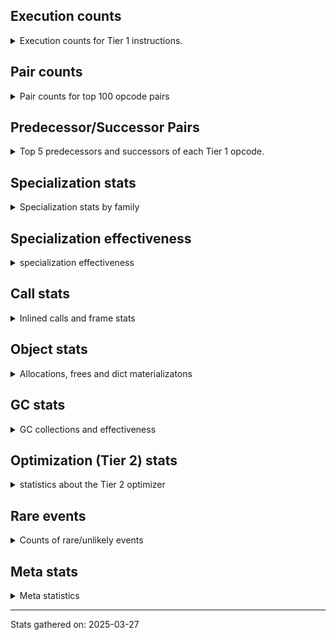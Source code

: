 ## Execution counts

<details>
<summary> Execution counts for Tier 1 instructions. </summary>


The "miss ratio" column shows the percentage of times the instruction
executed that it deoptimized. When this happens, the base unspecialized
instruction is not counted.

<table>
<thead>
<tr>
<th align="left">Name</th>
<th align="right">Base Count</th>
<th align="right">Head Count</th>
<th align="right">Change</th>
</tr>
</thead>
<tbody>
<tr>
<td align="left">BINARY_OP_SUBTRACT_FLOAT</td>
<td align="right">587,052</td>
<td align="right">422,310</td>
<td align="right">-28.1%</td>
</tr>
<tr>
<td align="left">TO_BOOL_INT</td>
<td align="right">5,944,290</td>
<td align="right">4,296,930</td>
<td align="right">-27.7%</td>
</tr>
<tr>
<td align="left">BINARY_OP_EXTEND</td>
<td align="right">8,139,695</td>
<td align="right">5,887,612</td>
<td align="right">-27.7%</td>
</tr>
<tr>
<td align="left">TO_BOOL_LIST</td>
<td align="right">1,195,125</td>
<td align="right">865,644</td>
<td align="right">-27.6%</td>
</tr>
<tr>
<td align="left">LOAD_SUPER_ATTR_METHOD</td>
<td align="right">2,192,855</td>
<td align="right">1,588,800</td>
<td align="right">-27.5%</td>
</tr>
<tr>
<td align="left">CALL_ISINSTANCE</td>
<td align="right">1,401,595</td>
<td align="right">1,017,228</td>
<td align="right">-27.4%</td>
</tr>
<tr>
<td align="left">UNARY_INVERT</td>
<td align="right">1,806,462</td>
<td align="right">1,312,203</td>
<td align="right">-27.4%</td>
</tr>
<tr>
<td align="left">LIST_EXTEND</td>
<td align="right">401,934</td>
<td align="right">292,038</td>
<td align="right">-27.3%</td>
</tr>
<tr>
<td align="left">COPY_FREE_VARS</td>
<td align="right">2,221,105</td>
<td align="right">1,617,050</td>
<td align="right">-27.2%</td>
</tr>
<tr>
<td align="left">BUILD_LIST</td>
<td align="right">2,033,878</td>
<td align="right">1,484,608</td>
<td align="right">-27.0%</td>
</tr>
<tr>
<td align="left">LOAD_ATTR_NONDESCRIPTOR_WITH_VALUES</td>
<td align="right">1,832,556</td>
<td align="right">1,338,297</td>
<td align="right">-27.0%</td>
</tr>
<tr>
<td align="left">JUMP_FORWARD</td>
<td align="right">2,052,066</td>
<td align="right">1,501,906</td>
<td align="right">-26.8%</td>
</tr>
<tr>
<td align="left">BINARY_OP_SUBSCR_LIST_INT</td>
<td align="right">410,248</td>
<td align="right">300,352</td>
<td align="right">-26.8%</td>
</tr>
<tr>
<td align="left">LOAD_DEREF</td>
<td align="right">2,258,926</td>
<td align="right">1,654,871</td>
<td align="right">-26.7%</td>
</tr>
<tr>
<td align="left">COMPARE_OP</td>
<td align="right">644,245</td>
<td align="right">477,356</td>
<td align="right">-25.9%</td>
</tr>
<tr>
<td align="left">LOAD_ATTR_PROPERTY</td>
<td align="right">848,361</td>
<td align="right">628,678</td>
<td align="right">-25.9%</td>
</tr>
<tr>
<td align="left">LOAD_FAST_AND_CLEAR</td>
<td align="right">636,986</td>
<td align="right">472,146</td>
<td align="right">-25.9%</td>
</tr>
<tr>
<td align="left">IMPORT_FROM</td>
<td align="right">425,324</td>
<td align="right">315,531</td>
<td align="right">-25.8%</td>
</tr>
<tr>
<td align="left">IMPORT_NAME</td>
<td align="right">425,647</td>
<td align="right">315,854</td>
<td align="right">-25.8%</td>
</tr>
<tr>
<td align="left">BINARY_OP_ADD_FLOAT</td>
<td align="right">215,922</td>
<td align="right">160,263</td>
<td align="right">-25.8%</td>
</tr>
<tr>
<td align="left">FOR_ITER_RANGE</td>
<td align="right">641,328</td>
<td align="right">476,489</td>
<td align="right">-25.7%</td>
</tr>
<tr>
<td align="left">CALL_LIST_APPEND</td>
<td align="right">222,632</td>
<td align="right">167,686</td>
<td align="right">-24.7%</td>
</tr>
<tr>
<td align="left">LIST_APPEND</td>
<td align="right">669,366</td>
<td align="right">504,634</td>
<td align="right">-24.6%</td>
</tr>
<tr>
<td align="left">LOAD_ATTR_METHOD_WITH_VALUES</td>
<td align="right">9,170,748</td>
<td align="right">6,972,817</td>
<td align="right">-24.0%</td>
</tr>
<tr>
<td align="left">LOAD_ATTR</td>
<td align="right">9,858,648</td>
<td align="right">7,496,899</td>
<td align="right">-24.0%</td>
</tr>
<tr>
<td align="left">CALL_KW_PY</td>
<td align="right">231,229</td>
<td align="right">176,281</td>
<td align="right">-23.8%</td>
</tr>
<tr>
<td align="left">UNARY_NOT</td>
<td align="right">233,758</td>
<td align="right">178,697</td>
<td align="right">-23.6%</td>
</tr>
<tr>
<td align="left">CALL_METHOD_DESCRIPTOR_FAST</td>
<td align="right">2,592,212</td>
<td align="right">1,989,220</td>
<td align="right">-23.3%</td>
</tr>
<tr>
<td align="left">CALL_BOUND_METHOD_GENERAL</td>
<td align="right">237,144</td>
<td align="right">182,193</td>
<td align="right">-23.2%</td>
</tr>
<tr>
<td align="left">CALL_PY_EXACT_ARGS</td>
<td align="right">14,006,833</td>
<td align="right">10,765,223</td>
<td align="right">-23.1%</td>
</tr>
<tr>
<td align="left">LOAD_GLOBAL_MODULE</td>
<td align="right">18,343,834</td>
<td align="right">14,115,482</td>
<td align="right">-23.1%</td>
</tr>
<tr>
<td align="left">POP_ITER</td>
<td align="right">2,690,496</td>
<td align="right">2,086,278</td>
<td align="right">-22.5%</td>
</tr>
<tr>
<td align="left">POP_JUMP_IF_FALSE</td>
<td align="right">16,802,641</td>
<td align="right">13,121,088</td>
<td align="right">-21.9%</td>
</tr>
<tr>
<td align="left">LOAD_GLOBAL_BUILTIN</td>
<td align="right">8,559,699</td>
<td align="right">6,692,396</td>
<td align="right">-21.8%</td>
</tr>
<tr>
<td align="left">CONTAINS_OP_DICT</td>
<td align="right">1,801,588</td>
<td align="right">1,417,221</td>
<td align="right">-21.3%</td>
</tr>
<tr>
<td align="left">LOAD_ATTR_MODULE</td>
<td align="right">3,875,414</td>
<td align="right">3,051,782</td>
<td align="right">-21.3%</td>
</tr>
<tr>
<td align="left">TO_BOOL_BOOL</td>
<td align="right">4,936,185</td>
<td align="right">3,889,963</td>
<td align="right">-21.2%</td>
</tr>
<tr>
<td align="left">LOAD_SMALL_INT</td>
<td align="right">5,235,926</td>
<td align="right">4,137,647</td>
<td align="right">-21.0%</td>
</tr>
<tr>
<td align="left">POP_JUMP_IF_NOT_NONE</td>
<td align="right">4,515,232</td>
<td align="right">3,581,542</td>
<td align="right">-20.7%</td>
</tr>
<tr>
<td align="left">STORE_ATTR_INSTANCE_VALUE</td>
<td align="right">5,333,351</td>
<td align="right">4,234,912</td>
<td align="right">-20.6%</td>
</tr>
<tr>
<td align="left">STORE_SUBSCR_DICT</td>
<td align="right">1,862,455</td>
<td align="right">1,479,151</td>
<td align="right">-20.6%</td>
</tr>
<tr>
<td align="left">LOAD_FAST_LOAD_FAST</td>
<td align="right">15,149,197</td>
<td align="right">12,074,903</td>
<td align="right">-20.3%</td>
</tr>
<tr>
<td align="left">GET_ITER</td>
<td align="right">3,549,248</td>
<td align="right">2,835,136</td>
<td align="right">-20.1%</td>
</tr>
<tr>
<td align="left">CALL_BUILTIN_CLASS</td>
<td align="right">1,664,524</td>
<td align="right">1,334,893</td>
<td align="right">-19.8%</td>
</tr>
<tr>
<td align="left">POP_JUMP_IF_TRUE</td>
<td align="right">3,094,499</td>
<td align="right">2,488,912</td>
<td align="right">-19.6%</td>
</tr>
<tr>
<td align="left">LOAD_FAST</td>
<td align="right">97,183,974</td>
<td align="right">78,289,018</td>
<td align="right">-19.4%</td>
</tr>
<tr>
<td align="left">CALL_PY_GENERAL</td>
<td align="right">3,969,241</td>
<td align="right">3,199,392</td>
<td align="right">-19.4%</td>
</tr>
<tr>
<td align="left">RETURN_VALUE</td>
<td align="right">28,154,010</td>
<td align="right">22,879,403</td>
<td align="right">-18.7%</td>
</tr>
<tr>
<td align="left">COMPARE_OP_INT</td>
<td align="right">3,542,340</td>
<td align="right">2,883,428</td>
<td align="right">-18.6%</td>
</tr>
<tr>
<td align="left">CALL_NON_PY_GENERAL</td>
<td align="right">9,574,444</td>
<td align="right">7,815,904</td>
<td align="right">-18.4%</td>
</tr>
<tr>
<td align="left">CALL_BUILTIN_FAST</td>
<td align="right">924,904</td>
<td align="right">760,071</td>
<td align="right">-17.8%</td>
</tr>
<tr>
<td align="left">SWAP</td>
<td align="right">6,948,573</td>
<td align="right">5,740,133</td>
<td align="right">-17.4%</td>
</tr>
<tr>
<td align="left">LOAD_CONST_IMMORTAL</td>
<td align="right">17,531,617</td>
<td align="right">14,507,345</td>
<td align="right">-17.3%</td>
</tr>
<tr>
<td align="left">STORE_FAST</td>
<td align="right">28,238,888</td>
<td align="right">23,680,378</td>
<td align="right">-16.1%</td>
</tr>
<tr>
<td align="left">LOAD_FAST_CHECK</td>
<td align="right">1,021,919</td>
<td align="right">857,174</td>
<td align="right">-16.1%</td>
</tr>
<tr>
<td align="left">NOP</td>
<td align="right">9,985,309</td>
<td align="right">8,392,668</td>
<td align="right">-15.9%</td>
</tr>
<tr>
<td align="left">RESUME_CHECK</td>
<td align="right">33,170,149</td>
<td align="right">27,895,569</td>
<td align="right">-15.9%</td>
</tr>
<tr>
<td align="left">CALL_METHOD_DESCRIPTOR_NOARGS</td>
<td align="right">1,400,666</td>
<td align="right">1,180,738</td>
<td align="right">-15.7%</td>
</tr>
<tr>
<td align="left">LOAD_CONST_MORTAL</td>
<td align="right">1,065,683</td>
<td align="right">900,938</td>
<td align="right">-15.5%</td>
</tr>
<tr>
<td align="left">CALL_LEN</td>
<td align="right">358,046</td>
<td align="right">303,098</td>
<td align="right">-15.3%</td>
</tr>
<tr>
<td align="left">LOAD_ATTR_METHOD_NO_DICT</td>
<td align="right">5,895,180</td>
<td align="right">5,016,005</td>
<td align="right">-14.9%</td>
</tr>
<tr>
<td align="left">POP_JUMP_IF_NONE</td>
<td align="right">1,509,651</td>
<td align="right">1,289,954</td>
<td align="right">-14.6%</td>
</tr>
<tr>
<td align="left">POP_TOP</td>
<td align="right">20,833,564</td>
<td align="right">17,866,465</td>
<td align="right">-14.2%</td>
</tr>
<tr>
<td align="left">LOAD_ATTR_INSTANCE_VALUE</td>
<td align="right">20,756,790</td>
<td align="right">17,844,225</td>
<td align="right">-14.0%</td>
</tr>
<tr>
<td align="left">FOR_ITER_LIST</td>
<td align="right">8,882,623</td>
<td align="right">7,729,198</td>
<td align="right">-13.0%</td>
</tr>
<tr>
<td align="left">COPY</td>
<td align="right">8,463,423</td>
<td align="right">7,364,992</td>
<td align="right">-13.0%</td>
</tr>
<tr>
<td align="left">BUILD_MAP</td>
<td align="right">1,723,842</td>
<td align="right">1,504,154</td>
<td align="right">-12.7%</td>
</tr>
<tr>
<td align="left">LOAD_SPECIAL</td>
<td align="right">3,612,726</td>
<td align="right">3,173,344</td>
<td align="right">-12.2%</td>
</tr>
<tr>
<td align="left">BUILD_TUPLE</td>
<td align="right">3,789,461</td>
<td align="right">3,350,148</td>
<td align="right">-11.6%</td>
</tr>
<tr>
<td align="left">INTERPRETER_EXIT</td>
<td align="right">8,709,347</td>
<td align="right">7,775,815</td>
<td align="right">-10.7%</td>
</tr>
<tr>
<td align="left">UNPACK_SEQUENCE_TWO_TUPLE</td>
<td align="right">1,285,696</td>
<td align="right">1,175,804</td>
<td align="right">-8.5%</td>
</tr>
<tr>
<td align="left">TO_BOOL</td>
<td align="right">722,278</td>
<td align="right">666,232</td>
<td align="right">-7.8%</td>
</tr>
<tr>
<td align="left">JUMP_BACKWARD</td>
<td align="right">114</td>
<td align="right">106</td>
<td align="right">-7.0%</td>
</tr>
<tr>
<td align="left">PUSH_NULL</td>
<td align="right">7,420,589</td>
<td align="right">6,926,370</td>
<td align="right">-6.7%</td>
</tr>
<tr>
<td align="left">JUMP_BACKWARD_NO_JIT</td>
<td align="right">14,386,464</td>
<td align="right">13,618,491</td>
<td align="right">-5.3%</td>
</tr>
<tr>
<td align="left">RESUME</td>
<td align="right">513</td>
<td align="right">486</td>
<td align="right">-5.3%</td>
</tr>
<tr>
<td align="left">COMPARE_OP_STR</td>
<td align="right">1,110,281</td>
<td align="right">1,055,333</td>
<td align="right">-4.9%</td>
</tr>
<tr>
<td align="left">STORE_FAST_STORE_FAST</td>
<td align="right">3,377,803</td>
<td align="right">3,267,911</td>
<td align="right">-3.3%</td>
</tr>
<tr>
<td align="left">LOAD_CONST</td>
<td align="right">1,666</td>
<td align="right">1,636</td>
<td align="right">-1.8%</td>
</tr>
<tr>
<td align="left">CALL</td>
<td align="right">4,652</td>
<td align="right">4,606</td>
<td align="right">-1.0%</td>
</tr>
<tr>
<td align="left">JUMP_BACKWARD_NO_INTERRUPT</td>
<td align="right">5,179</td>
<td align="right">5,137</td>
<td align="right">-0.8%</td>
</tr>
<tr>
<td align="left">CHECK_EXC_MATCH</td>
<td align="right">13,579</td>
<td align="right">13,536</td>
<td align="right">-0.3%</td>
</tr>
<tr>
<td align="left">TO_BOOL_ALWAYS_TRUE</td>
<td align="right">351</td>
<td align="right">350</td>
<td align="right">-0.3%</td>
</tr>
<tr>
<td align="left">LOAD_GLOBAL</td>
<td align="right">3,262</td>
<td align="right">3,254</td>
<td align="right">-0.2%</td>
</tr>
<tr>
<td align="left">POP_EXCEPT</td>
<td align="right">17,802</td>
<td align="right">17,759</td>
<td align="right">-0.2%</td>
</tr>
<tr>
<td align="left">PUSH_EXC_INFO</td>
<td align="right">17,802</td>
<td align="right">17,759</td>
<td align="right">-0.2%</td>
</tr>
<tr>
<td align="left">BINARY_OP_SUBTRACT_INT</td>
<td align="right">102,514</td>
<td align="right">102,476</td>
<td align="right">-0.0%</td>
</tr>
<tr>
<td align="left">CALL_BOUND_METHOD_EXACT_ARGS</td>
<td align="right">35,137</td>
<td align="right">35,143</td>
<td align="right">0.0%</td>
</tr>
<tr>
<td align="left">CALL_METHOD_DESCRIPTOR_O</td>
<td align="right">604,762</td>
<td align="right">604,686</td>
<td align="right">-0.0%</td>
</tr>
<tr>
<td align="left">IS_OP</td>
<td align="right">34,057</td>
<td align="right">34,053</td>
<td align="right">-0.0%</td>
</tr>
<tr>
<td align="left">BINARY_OP</td>
<td align="right">516,792</td>
<td align="right">516,740</td>
<td align="right">-0.0%</td>
</tr>
<tr>
<td align="left">LOAD_ATTR_METHOD_LAZY_DICT</td>
<td align="right">97,397</td>
<td align="right">97,405</td>
<td align="right">0.0%</td>
</tr>
<tr>
<td align="left">STORE_SUBSCR</td>
<td align="right">21,472</td>
<td align="right">21,471</td>
<td align="right">-0.0%</td>
</tr>
<tr>
<td align="left">TO_BOOL_NONE</td>
<td align="right">191,029</td>
<td align="right">191,025</td>
<td align="right">-0.0%</td>
</tr>
<tr>
<td align="left">STORE_ATTR</td>
<td align="right">81,666</td>
<td align="right">81,665</td>
<td align="right">-0.0%</td>
</tr>
<tr>
<td align="left">CALL_BUILTIN_FAST_WITH_KEYWORDS</td>
<td align="right">928,840</td>
<td align="right">928,846</td>
<td align="right">0.0%</td>
</tr>
<tr>
<td align="left">UNPACK_SEQUENCE_TUPLE</td>
<td align="right">857,680</td>
<td align="right">857,682</td>
<td align="right">0.0%</td>
</tr>
<tr>
<td align="left">CALL_FUNCTION_EX</td>
<td align="right">1,818,706</td>
<td align="right">1,818,703</td>
<td align="right">-0.0%</td>
</tr>
<tr>
<td align="left">BINARY_OP_ADD_INT</td>
<td align="right">856,262</td>
<td align="right">856,263</td>
<td align="right">0.0%</td>
</tr>
<tr>
<td align="left">FOR_ITER</td>
<td align="right">940,661</td>
<td align="right">940,660</td>
<td align="right">-0.0%</td>
</tr>
<tr>
<td align="left">YIELD_VALUE</td>
<td align="right">5,068,282</td>
<td align="right">5,068,282</td>
<td align="right">0.0%</td>
</tr>
<tr>
<td align="left">STORE_FAST_LOAD_FAST</td>
<td align="right">4,724,481</td>
<td align="right">4,724,481</td>
<td align="right">0.0%</td>
</tr>
<tr>
<td align="left">FOR_ITER_GEN</td>
<td align="right">4,653,742</td>
<td align="right">4,653,742</td>
<td align="right">0.0%</td>
</tr>
<tr>
<td align="left">DICT_MERGE</td>
<td align="right">462,687</td>
<td align="right">462,687</td>
<td align="right">0.0%</td>
</tr>
<tr>
<td align="left">CALL_TUPLE_1</td>
<td align="right">426,672</td>
<td align="right">426,672</td>
<td align="right">0.0%</td>
</tr>
<tr>
<td align="left">MAKE_CELL</td>
<td align="right">105,142</td>
<td align="right">105,142</td>
<td align="right">0.0%</td>
</tr>
<tr>
<td align="left">STORE_DEREF</td>
<td align="right">105,110</td>
<td align="right">105,110</td>
<td align="right">0.0%</td>
</tr>
<tr>
<td align="left">CALL_BUILTIN_O</td>
<td align="right">87,314</td>
<td align="right">87,314</td>
<td align="right">0.0%</td>
</tr>
<tr>
<td align="left">BINARY_OP_SUBSCR_DICT</td>
<td align="right">84,727</td>
<td align="right">84,727</td>
<td align="right">0.0%</td>
</tr>
<tr>
<td align="left">CALL_KW_NON_PY</td>
<td align="right">77,368</td>
<td align="right">77,368</td>
<td align="right">0.0%</td>
</tr>
<tr>
<td align="left">BINARY_OP_MULTIPLY_FLOAT</td>
<td align="right">69,638</td>
<td align="right">69,638</td>
<td align="right">0.0%</td>
</tr>
<tr>
<td align="left">BINARY_OP_SUBSCR_STR_INT</td>
<td align="right">69,638</td>
<td align="right">69,638</td>
<td align="right">0.0%</td>
</tr>
<tr>
<td align="left">DELETE_SUBSCR</td>
<td align="right">67,589</td>
<td align="right">67,589</td>
<td align="right">0.0%</td>
</tr>
<tr>
<td align="left">DELETE_ATTR</td>
<td align="right">63,345</td>
<td align="right">63,345</td>
<td align="right">0.0%</td>
</tr>
<tr>
<td align="left">CALL_ALLOC_AND_ENTER_INIT</td>
<td align="right">55,867</td>
<td align="right">55,867</td>
<td align="right">0.0%</td>
</tr>
<tr>
<td align="left">EXIT_INIT_CHECK</td>
<td align="right">55,863</td>
<td align="right">55,863</td>
<td align="right">0.0%</td>
</tr>
<tr>
<td align="left">CALL_METHOD_DESCRIPTOR_FAST_WITH_KEYWORDS</td>
<td align="right">51,440</td>
<td align="right">51,440</td>
<td align="right">0.0%</td>
</tr>
<tr>
<td align="left">BINARY_OP_SUBSCR_TUPLE_INT</td>
<td align="right">44,014</td>
<td align="right">44,014</td>
<td align="right">0.0%</td>
</tr>
<tr>
<td align="left">MAKE_FUNCTION</td>
<td align="right">42,908</td>
<td align="right">42,908</td>
<td align="right">0.0%</td>
</tr>
<tr>
<td align="left">LOAD_ATTR_CLASS</td>
<td align="right">38,452</td>
<td align="right">38,452</td>
<td align="right">0.0%</td>
</tr>
<tr>
<td align="left">FORMAT_SIMPLE</td>
<td align="right">38,409</td>
<td align="right">38,409</td>
<td align="right">0.0%</td>
</tr>
<tr>
<td align="left">BUILD_STRING</td>
<td align="right">29,697</td>
<td align="right">29,697</td>
<td align="right">0.0%</td>
</tr>
<tr>
<td align="left">SET_FUNCTION_ATTRIBUTE</td>
<td align="right">29,563</td>
<td align="right">29,563</td>
<td align="right">0.0%</td>
</tr>
<tr>
<td align="left">LOAD_SUPER_ATTR_ATTR</td>
<td align="right">23,800</td>
<td align="right">23,800</td>
<td align="right">0.0%</td>
</tr>
<tr>
<td align="left">TO_BOOL_STR</td>
<td align="right">21,938</td>
<td align="right">21,938</td>
<td align="right">0.0%</td>
</tr>
<tr>
<td align="left">BINARY_OP_INPLACE_ADD_UNICODE</td>
<td align="right">20,988</td>
<td align="right">20,988</td>
<td align="right">0.0%</td>
</tr>
<tr>
<td align="left">FOR_ITER_TUPLE</td>
<td align="right">17,858</td>
<td align="right">17,858</td>
<td align="right">0.0%</td>
</tr>
<tr>
<td align="left">CONVERT_VALUE</td>
<td align="right">17,404</td>
<td align="right">17,404</td>
<td align="right">0.0%</td>
</tr>
<tr>
<td align="left">BINARY_SLICE</td>
<td align="right">14,143</td>
<td align="right">14,143</td>
<td align="right">0.0%</td>
</tr>
<tr>
<td align="left">RETURN_GENERATOR</td>
<td align="right">12,839</td>
<td align="right">12,839</td>
<td align="right">0.0%</td>
</tr>
<tr>
<td align="left">RERAISE</td>
<td align="right">12,672</td>
<td align="right">12,672</td>
<td align="right">0.0%</td>
</tr>
<tr>
<td align="left">STORE_ATTR_SLOT</td>
<td align="right">10,381</td>
<td align="right">10,381</td>
<td align="right">0.0%</td>
</tr>
<tr>
<td align="left">LOAD_ATTR_SLOT</td>
<td align="right">10,287</td>
<td align="right">10,287</td>
<td align="right">0.0%</td>
</tr>
<tr>
<td align="left">CALL_STR_1</td>
<td align="right">8,491</td>
<td align="right">8,491</td>
<td align="right">0.0%</td>
</tr>
<tr>
<td align="left">END_FOR</td>
<td align="right">8,446</td>
<td align="right">8,446</td>
<td align="right">0.0%</td>
</tr>
<tr>
<td align="left">RAISE_VARARGS</td>
<td align="right">4,227</td>
<td align="right">4,227</td>
<td align="right">0.0%</td>
</tr>
<tr>
<td align="left">WITH_EXCEPT_START</td>
<td align="right">4,223</td>
<td align="right">4,223</td>
<td align="right">0.0%</td>
</tr>
<tr>
<td align="left">STORE_NAME</td>
<td align="right">810</td>
<td align="right">810</td>
<td align="right">0.0%</td>
</tr>
<tr>
<td align="left">BINARY_OP_ADD_UNICODE</td>
<td align="right">522</td>
<td align="right">522</td>
<td align="right">0.0%</td>
</tr>
<tr>
<td align="left">CONTAINS_OP_SET</td>
<td align="right">415</td>
<td align="right">415</td>
<td align="right">0.0%</td>
</tr>
<tr>
<td align="left">CONTAINS_OP</td>
<td align="right">322</td>
<td align="right">322</td>
<td align="right">0.0%</td>
</tr>
<tr>
<td align="left">LOAD_NAME</td>
<td align="right">273</td>
<td align="right">273</td>
<td align="right">0.0%</td>
</tr>
<tr>
<td align="left">CALL_KW</td>
<td align="right">183</td>
<td align="right">183</td>
<td align="right">0.0%</td>
</tr>
<tr>
<td align="left">CALL_TYPE_1</td>
<td align="right">154</td>
<td align="right">154</td>
<td align="right">0.0%</td>
</tr>
<tr>
<td align="left">UNPACK_SEQUENCE</td>
<td align="right">149</td>
<td align="right">149</td>
<td align="right">0.0%</td>
</tr>
<tr>
<td align="left">EXTENDED_ARG</td>
<td align="right">129</td>
<td align="right">129</td>
<td align="right">0.0%</td>
</tr>
<tr>
<td align="left">DELETE_FAST</td>
<td align="right">128</td>
<td align="right">128</td>
<td align="right">0.0%</td>
</tr>
<tr>
<td align="left">LOAD_SUPER_ATTR</td>
<td align="right">68</td>
<td align="right">68</td>
<td align="right">0.0%</td>
</tr>
<tr>
<td align="left">LOAD_BUILD_CLASS</td>
<td align="right">42</td>
<td align="right">42</td>
<td align="right">0.0%</td>
</tr>
<tr>
<td align="left">LOAD_LOCALS</td>
<td align="right">38</td>
<td align="right">38</td>
<td align="right">0.0%</td>
</tr>
<tr>
<td align="left">COMPARE_OP_FLOAT</td>
<td align="right">29</td>
<td align="right">29</td>
<td align="right">0.0%</td>
</tr>
<tr>
<td align="left">CALL_INTRINSIC_1</td>
<td align="right">16</td>
<td align="right">16</td>
<td align="right">0.0%</td>
</tr>
<tr>
<td align="left">LOAD_ATTR_CLASS_WITH_METACLASS_CHECK</td>
<td align="right">12</td>
<td align="right">12</td>
<td align="right">0.0%</td>
</tr>
<tr>
<td align="left">DELETE_NAME</td>
<td align="right">6</td>
<td align="right">6</td>
<td align="right">0.0%</td>
</tr>
<tr>
<td align="left">STORE_GLOBAL</td>
<td align="right">4</td>
<td align="right">4</td>
<td align="right">0.0%</td>
</tr>
<tr>
<td align="left">BINARY_OP_SUBSCR_GETITEM</td>
<td align="right">3</td>
<td align="right">3</td>
<td align="right">0.0%</td>
</tr>
<tr>
<td align="left">BUILD_SET</td>
<td align="right">2</td>
<td align="right">2</td>
<td align="right">0.0%</td>
</tr>
<tr>
<td align="left">MAP_ADD</td>
<td align="right">1</td>
<td align="right">1</td>
<td align="right">0.0%</td>
</tr>
</tbody>
</table>


</details>

## Pair counts

<details>
<summary> Pair counts for top 100 opcode pairs </summary>


Pairs of specialized operations that deoptimize and are then followed by
the corresponding unspecialized instruction are not counted as pairs.

Not included in comparative output.


</details>

## Predecessor/Successor Pairs

<details>
<summary> Top 5 predecessors and successors of each Tier 1 opcode. </summary>


This does not include the unspecialized instructions that occur after a
specialized instruction deoptimizes.

Not included in comparative output.


</details>

## Specialization stats

<details>
<summary> Specialization stats by family </summary>

### BINARY_OP

<details>
<summary> specialization stats for BINARY_OP family </summary>

<table>
<thead>
<tr>
<th align="left">Kind</th>
<th align="right">Base Count</th>
<th align="right">Base Ratio</th>
<th align="right">Head Count</th>
<th align="right">Head Ratio</th>
<th align="right">Change</th>
</tr>
</thead>
<tbody>
<tr>
<td align="left">
miss
<details>
<summary>ⓘ</summary>

Specialized instructions that deopt.
</details>
</td>
<td align="right">259,049</td>
<td align="right">2.2%</td>
<td align="right">185,401</td>
<td align="right">2.1%</td>
<td align="right">-28.4%</td>
</tr>
<tr>
<td align="left">
hit
<details>
<summary>ⓘ</summary>

Specialized instructions that complete.
</details>
</td>
<td align="right">10,752,422</td>
<td align="right">93.3%</td>
<td align="right">8,133,757</td>
<td align="right">92.1%</td>
<td align="right">-24.4%</td>
</tr>
<tr>
<td align="left">
deferred
<details>
<summary>ⓘ</summary>

Lists the number of "deferred" (i.e. not specialized) instructions executed.
</details>
</td>
<td align="right">515,727</td>
<td align="right">4.5%</td>
<td align="right">515,680</td>
<td align="right">5.8%</td>
<td align="right">-0.0%</td>
</tr>
</tbody>
</table>

<table>
<thead>
<tr>
<th align="left">Success</th>
<th align="right">Base Count</th>
<th align="right">Base Ratio</th>
<th align="right">Head Count</th>
<th align="right">Head Ratio</th>
<th align="right">Change</th>
</tr>
</thead>
<tbody>
<tr>
<td align="left">Success</td>
<td align="right">5,147</td>
<td align="right">86.5%</td>
<td align="right">3,760</td>
<td align="right">82.5%</td>
<td align="right">-26.9%</td>
</tr>
<tr>
<td align="left">Failure</td>
<td align="right">804</td>
<td align="right">13.5%</td>
<td align="right">799</td>
<td align="right">17.5%</td>
<td align="right">-0.6%</td>
</tr>
</tbody>
</table>

<table>
<thead>
<tr>
<th align="left">Failure kind</th>
<th align="right">Base Count</th>
<th align="right">Base Ratio</th>
<th align="right">Head Count</th>
<th align="right">Head Ratio</th>
<th align="right">Change</th>
</tr>
</thead>
<tbody>
<tr>
<td align="left">subscr</td>
<td align="right">254</td>
<td align="right">31.6%</td>
<td align="right">249</td>
<td align="right">31.2%</td>
<td align="right">-2.0%</td>
</tr>
<tr>
<td align="left">remainder</td>
<td align="right">294</td>
<td align="right">36.6%</td>
<td align="right">294</td>
<td align="right">36.8%</td>
<td align="right">0.0%</td>
</tr>
<tr>
<td align="left">add different types</td>
<td align="right">187</td>
<td align="right">23.3%</td>
<td align="right">187</td>
<td align="right">23.4%</td>
<td align="right">0.0%</td>
</tr>
<tr>
<td align="left">add other</td>
<td align="right">66</td>
<td align="right">8.2%</td>
<td align="right">66</td>
<td align="right">8.3%</td>
<td align="right">0.0%</td>
</tr>
<tr>
<td align="left">and int</td>
<td align="right">2</td>
<td align="right">0.2%</td>
<td align="right">2</td>
<td align="right">0.3%</td>
<td align="right">0.0%</td>
</tr>
<tr>
<td align="left">subscr list slice</td>
<td align="right">1</td>
<td align="right">0.1%</td>
<td align="right">1</td>
<td align="right">0.1%</td>
<td align="right">0.0%</td>
</tr>
</tbody>
</table>


</details>

### BINARY_SLICE

<details>
<summary> specialization stats for BINARY_SLICE family </summary>

<table>
<thead>
<tr>
<th align="left">Kind</th>
<th align="right">Base Count</th>
<th align="right">Base Ratio</th>
<th align="right">Head Count</th>
<th align="right">Head Ratio</th>
<th align="right">Change</th>
</tr>
</thead>
<tbody>
<tr>
<td align="left">
deferred
<details>
<summary>ⓘ</summary>

Lists the number of "deferred" (i.e. not specialized) instructions executed.
</details>
</td>
<td align="right">14,143</td>
<td align="right">100.0%</td>
<td align="right">14,143</td>
<td align="right">100.0%</td>
<td align="right">0.0%</td>
</tr>
</tbody>
</table>


</details>

### CALL

<details>
<summary> specialization stats for CALL family </summary>

<table>
<thead>
<tr>
<th align="left">Kind</th>
<th align="right">Base Count</th>
<th align="right">Base Ratio</th>
<th align="right">Head Count</th>
<th align="right">Head Ratio</th>
<th align="right">Change</th>
</tr>
</thead>
<tbody>
<tr>
<td align="left">
hit
<details>
<summary>ⓘ</summary>

Specialized instructions that complete.
</details>
</td>
<td align="right">24,804,431</td>
<td align="right">100.0%</td>
<td align="right">19,751,118</td>
<td align="right">100.0%</td>
<td align="right">-20.4%</td>
</tr>
<tr>
<td align="left">
deferred
<details>
<summary>ⓘ</summary>

Lists the number of "deferred" (i.e. not specialized) instructions executed.
</details>
</td>
<td align="right">2,072</td>
<td align="right">0.0%</td>
<td align="right">2,022</td>
<td align="right">0.0%</td>
<td align="right">-2.4%</td>
</tr>
<tr>
<td align="left">
miss
<details>
<summary>ⓘ</summary>

Specialized instructions that deopt.
</details>
</td>
<td align="right">795</td>
<td align="right">0.0%</td>
<td align="right">795</td>
<td align="right">0.0%</td>
<td align="right">0.0%</td>
</tr>
</tbody>
</table>

<table>
<thead>
<tr>
<th align="left">Success</th>
<th align="right">Base Count</th>
<th align="right">Base Ratio</th>
<th align="right">Head Count</th>
<th align="right">Head Ratio</th>
<th align="right">Change</th>
</tr>
</thead>
<tbody>
<tr>
<td align="left">Success</td>
<td align="right">3,375</td>
<td align="right">100.0%</td>
<td align="right">3,379</td>
<td align="right">100.0%</td>
<td align="right">0.1%</td>
</tr>
<tr>
<td align="left">Failure</td>
<td align="right">0</td>
<td align="right">0.0%</td>
<td align="right">0</td>
<td align="right">0.0%</td>
<td align="right"></td>
</tr>
</tbody>
</table>


</details>

### CALL_KW

<details>
<summary> specialization stats for CALL_KW family </summary>

<table>
<thead>
<tr>
<th align="left">Kind</th>
<th align="right">Base Count</th>
<th align="right">Base Ratio</th>
<th align="right">Head Count</th>
<th align="right">Head Ratio</th>
<th align="right">Change</th>
</tr>
</thead>
<tbody>
<tr>
<td align="left">
deferred
<details>
<summary>ⓘ</summary>

Lists the number of "deferred" (i.e. not specialized) instructions executed.
</details>
</td>
<td align="right">43</td>
<td align="right">23.5%</td>
<td align="right">43</td>
<td align="right">23.5%</td>
<td align="right">0.0%</td>
</tr>
</tbody>
</table>

<table>
<thead>
<tr>
<th align="left">Success</th>
<th align="right">Base Count</th>
<th align="right">Base Ratio</th>
<th align="right">Head Count</th>
<th align="right">Head Ratio</th>
<th align="right">Change</th>
</tr>
</thead>
<tbody>
<tr>
<td align="left">Success</td>
<td align="right">140</td>
<td align="right">100.0%</td>
<td align="right">140</td>
<td align="right">100.0%</td>
<td align="right">0.0%</td>
</tr>
<tr>
<td align="left">Failure</td>
<td align="right">0</td>
<td align="right">0.0%</td>
<td align="right">0</td>
<td align="right">0.0%</td>
<td align="right"></td>
</tr>
</tbody>
</table>


</details>

### COMPARE_OP

<details>
<summary> specialization stats for COMPARE_OP family </summary>

<table>
<thead>
<tr>
<th align="left">Kind</th>
<th align="right">Base Count</th>
<th align="right">Base Ratio</th>
<th align="right">Head Count</th>
<th align="right">Head Ratio</th>
<th align="right">Change</th>
</tr>
</thead>
<tbody>
<tr>
<td align="left">
miss
<details>
<summary>ⓘ</summary>

Specialized instructions that deopt.
</details>
</td>
<td align="right">197,319</td>
<td align="right">3.7%</td>
<td align="right">142,430</td>
<td align="right">3.2%</td>
<td align="right">-27.8%</td>
</tr>
<tr>
<td align="left">
deferred
<details>
<summary>ⓘ</summary>

Lists the number of "deferred" (i.e. not specialized) instructions executed.
</details>
</td>
<td align="right">639,785</td>
<td align="right">12.1%</td>
<td align="right">473,945</td>
<td align="right">10.7%</td>
<td align="right">-25.9%</td>
</tr>
<tr>
<td align="left">
hit
<details>
<summary>ⓘ</summary>

Specialized instructions that complete.
</details>
</td>
<td align="right">4,455,331</td>
<td align="right">84.1%</td>
<td align="right">3,796,360</td>
<td align="right">86.0%</td>
<td align="right">-14.8%</td>
</tr>
</tbody>
</table>

<table>
<thead>
<tr>
<th align="left">Success</th>
<th align="right">Base Count</th>
<th align="right">Base Ratio</th>
<th align="right">Head Count</th>
<th align="right">Head Ratio</th>
<th align="right">Change</th>
</tr>
</thead>
<tbody>
<tr>
<td align="left">Success</td>
<td align="right">3,986</td>
<td align="right">48.8%</td>
<td align="right">2,955</td>
<td align="right">48.6%</td>
<td align="right">-25.9%</td>
</tr>
<tr>
<td align="left">Failure</td>
<td align="right">4,183</td>
<td align="right">51.2%</td>
<td align="right">3,130</td>
<td align="right">51.4%</td>
<td align="right">-25.2%</td>
</tr>
</tbody>
</table>

<table>
<thead>
<tr>
<th align="left">Failure kind</th>
<th align="right">Base Count</th>
<th align="right">Base Ratio</th>
<th align="right">Head Count</th>
<th align="right">Head Ratio</th>
<th align="right">Change</th>
</tr>
</thead>
<tbody>
<tr>
<td align="left">float long</td>
<td align="right">3,891</td>
<td align="right">93.0%</td>
<td align="right">2,838</td>
<td align="right">90.7%</td>
<td align="right">-27.1%</td>
</tr>
<tr>
<td align="left">different types</td>
<td align="right">153</td>
<td align="right">3.7%</td>
<td align="right">153</td>
<td align="right">4.9%</td>
<td align="right">0.0%</td>
</tr>
<tr>
<td align="left">big int</td>
<td align="right">95</td>
<td align="right">2.3%</td>
<td align="right">95</td>
<td align="right">3.0%</td>
<td align="right">0.0%</td>
</tr>
<tr>
<td align="left">bytes</td>
<td align="right">44</td>
<td align="right">1.1%</td>
<td align="right">44</td>
<td align="right">1.4%</td>
<td align="right">0.0%</td>
</tr>
</tbody>
</table>


</details>

### CONTAINS_OP

<details>
<summary> specialization stats for CONTAINS_OP family </summary>

<table>
<thead>
<tr>
<th align="left">Kind</th>
<th align="right">Base Count</th>
<th align="right">Base Ratio</th>
<th align="right">Head Count</th>
<th align="right">Head Ratio</th>
<th align="right">Change</th>
</tr>
</thead>
<tbody>
<tr>
<td align="left">
hit
<details>
<summary>ⓘ</summary>

Specialized instructions that complete.
</details>
</td>
<td align="right">1,802,003</td>
<td align="right">100.0%</td>
<td align="right">1,417,636</td>
<td align="right">100.0%</td>
<td align="right">-21.3%</td>
</tr>
<tr>
<td align="left">
deferred
<details>
<summary>ⓘ</summary>

Lists the number of "deferred" (i.e. not specialized) instructions executed.
</details>
</td>
<td align="right">270</td>
<td align="right">0.0%</td>
<td align="right">270</td>
<td align="right">0.0%</td>
<td align="right">0.0%</td>
</tr>
</tbody>
</table>

<table>
<thead>
<tr>
<th align="left">Success</th>
<th align="right">Base Count</th>
<th align="right">Base Ratio</th>
<th align="right">Head Count</th>
<th align="right">Head Ratio</th>
<th align="right">Change</th>
</tr>
</thead>
<tbody>
<tr>
<td align="left">Success</td>
<td align="right">9</td>
<td align="right">17.3%</td>
<td align="right">9</td>
<td align="right">17.3%</td>
<td align="right">0.0%</td>
</tr>
<tr>
<td align="left">Failure</td>
<td align="right">43</td>
<td align="right">82.7%</td>
<td align="right">43</td>
<td align="right">82.7%</td>
<td align="right">0.0%</td>
</tr>
</tbody>
</table>

<table>
<thead>
<tr>
<th align="left">Failure kind</th>
<th align="right">Base Count</th>
<th align="right">Base Ratio</th>
<th align="right">Head Count</th>
<th align="right">Head Ratio</th>
<th align="right">Change</th>
</tr>
</thead>
<tbody>
<tr>
<td align="left">tuple</td>
<td align="right">43</td>
<td align="right">100.0%</td>
<td align="right">43</td>
<td align="right">100.0%</td>
<td align="right">0.0%</td>
</tr>
</tbody>
</table>


</details>

### FOR_ITER

<details>
<summary> specialization stats for FOR_ITER family </summary>

<table>
<thead>
<tr>
<th align="left">Kind</th>
<th align="right">Base Count</th>
<th align="right">Base Ratio</th>
<th align="right">Head Count</th>
<th align="right">Head Ratio</th>
<th align="right">Change</th>
</tr>
</thead>
<tbody>
<tr>
<td align="left">
hit
<details>
<summary>ⓘ</summary>

Specialized instructions that complete.
</details>
</td>
<td align="right">14,195,551</td>
<td align="right">93.8%</td>
<td align="right">12,877,287</td>
<td align="right">93.2%</td>
<td align="right">-9.3%</td>
</tr>
<tr>
<td align="left">
deferred
<details>
<summary>ⓘ</summary>

Lists the number of "deferred" (i.e. not specialized) instructions executed.
</details>
</td>
<td align="right">940,122</td>
<td align="right">6.2%</td>
<td align="right">940,122</td>
<td align="right">6.8%</td>
<td align="right">0.0%</td>
</tr>
</tbody>
</table>

<table>
<thead>
<tr>
<th align="left">Success</th>
<th align="right">Base Count</th>
<th align="right">Base Ratio</th>
<th align="right">Head Count</th>
<th align="right">Head Ratio</th>
<th align="right">Change</th>
</tr>
</thead>
<tbody>
<tr>
<td align="left">Success</td>
<td align="right">51</td>
<td align="right">9.5%</td>
<td align="right">50</td>
<td align="right">9.3%</td>
<td align="right">-2.0%</td>
</tr>
<tr>
<td align="left">Failure</td>
<td align="right">488</td>
<td align="right">90.5%</td>
<td align="right">488</td>
<td align="right">90.7%</td>
<td align="right">0.0%</td>
</tr>
</tbody>
</table>

<table>
<thead>
<tr>
<th align="left">Failure kind</th>
<th align="right">Base Count</th>
<th align="right">Base Ratio</th>
<th align="right">Head Count</th>
<th align="right">Head Ratio</th>
<th align="right">Change</th>
</tr>
</thead>
<tbody>
<tr>
<td align="left">other</td>
<td align="right">164</td>
<td align="right">33.6%</td>
<td align="right">164</td>
<td align="right">33.6%</td>
<td align="right">0.0%</td>
</tr>
<tr>
<td align="left">enumerate</td>
<td align="right">164</td>
<td align="right">33.6%</td>
<td align="right">164</td>
<td align="right">33.6%</td>
<td align="right">0.0%</td>
</tr>
<tr>
<td align="left">itertools</td>
<td align="right">77</td>
<td align="right">15.8%</td>
<td align="right">77</td>
<td align="right">15.8%</td>
<td align="right">0.0%</td>
</tr>
<tr>
<td align="left">callable</td>
<td align="right">70</td>
<td align="right">14.3%</td>
<td align="right">70</td>
<td align="right">14.3%</td>
<td align="right">0.0%</td>
</tr>
<tr>
<td align="left">dict items</td>
<td align="right">7</td>
<td align="right">1.4%</td>
<td align="right">7</td>
<td align="right">1.4%</td>
<td align="right">0.0%</td>
</tr>
<tr>
<td align="left">dict values</td>
<td align="right">3</td>
<td align="right">0.6%</td>
<td align="right">3</td>
<td align="right">0.6%</td>
<td align="right">0.0%</td>
</tr>
<tr>
<td align="left">set</td>
<td align="right">2</td>
<td align="right">0.4%</td>
<td align="right">2</td>
<td align="right">0.4%</td>
<td align="right">0.0%</td>
</tr>
<tr>
<td align="left">reversed list</td>
<td align="right">1</td>
<td align="right">0.2%</td>
<td align="right">1</td>
<td align="right">0.2%</td>
<td align="right">0.0%</td>
</tr>
</tbody>
</table>


</details>

### LOAD_ATTR

<details>
<summary> specialization stats for LOAD_ATTR family </summary>

<table>
<thead>
<tr>
<th align="left">Kind</th>
<th align="right">Base Count</th>
<th align="right">Base Ratio</th>
<th align="right">Head Count</th>
<th align="right">Head Ratio</th>
<th align="right">Change</th>
</tr>
</thead>
<tbody>
<tr>
<td align="left">
deferred
<details>
<summary>ⓘ</summary>

Lists the number of "deferred" (i.e. not specialized) instructions executed.
</details>
</td>
<td align="right">9,847,045</td>
<td align="right">18.8%</td>
<td align="right">7,485,632</td>
<td align="right">17.6%</td>
<td align="right">-24.0%</td>
</tr>
<tr>
<td align="left">
hit
<details>
<summary>ⓘ</summary>

Specialized instructions that complete.
</details>
</td>
<td align="right">42,136,249</td>
<td align="right">80.4%</td>
<td align="right">34,610,262</td>
<td align="right">81.4%</td>
<td align="right">-17.9%</td>
</tr>
<tr>
<td align="left">
miss
<details>
<summary>ⓘ</summary>

Specialized instructions that deopt.
</details>
</td>
<td align="right">388,948</td>
<td align="right">0.7%</td>
<td align="right">387,698</td>
<td align="right">0.9%</td>
<td align="right">-0.3%</td>
</tr>
<tr>
<td align="left">
deopt
<details>
<summary>ⓘ</summary>

Specialized instructions that deopt.
</details>
</td>
<td align="right">6</td>
<td align="right">0.0%</td>
<td align="right">6</td>
<td align="right">0.0%</td>
<td align="right">0.0%</td>
</tr>
</tbody>
</table>

<table>
<thead>
<tr>
<th align="left">Success</th>
<th align="right">Base Count</th>
<th align="right">Base Ratio</th>
<th align="right">Head Count</th>
<th align="right">Head Ratio</th>
<th align="right">Change</th>
</tr>
</thead>
<tbody>
<tr>
<td align="left">Failure</td>
<td align="right">7,054</td>
<td align="right">37.8%</td>
<td align="right">6,715</td>
<td align="right">36.7%</td>
<td align="right">-4.8%</td>
</tr>
<tr>
<td align="left">Success</td>
<td align="right">11,599</td>
<td align="right">62.2%</td>
<td align="right">11,586</td>
<td align="right">63.3%</td>
<td align="right">-0.1%</td>
</tr>
</tbody>
</table>

<table>
<thead>
<tr>
<th align="left">Failure kind</th>
<th align="right">Base Count</th>
<th align="right">Base Ratio</th>
<th align="right">Head Count</th>
<th align="right">Head Ratio</th>
<th align="right">Change</th>
</tr>
</thead>
<tbody>
<tr>
<td align="left">overriding descriptor</td>
<td align="right">1,822</td>
<td align="right">25.8%</td>
<td align="right">1,577</td>
<td align="right">23.5%</td>
<td align="right">-13.4%</td>
</tr>
<tr>
<td align="left">non overriding descriptor</td>
<td align="right">787</td>
<td align="right">11.2%</td>
<td align="right">843</td>
<td align="right">12.6%</td>
<td align="right">7.1%</td>
</tr>
<tr>
<td align="left">method</td>
<td align="right">1,548</td>
<td align="right">21.9%</td>
<td align="right">1,506</td>
<td align="right">22.4%</td>
<td align="right">-2.7%</td>
</tr>
<tr>
<td align="left">overridden</td>
<td align="right">682</td>
<td align="right">9.7%</td>
<td align="right">682</td>
<td align="right">10.2%</td>
<td align="right">0.0%</td>
</tr>
<tr>
<td align="left">non object slot</td>
<td align="right">460</td>
<td align="right">6.5%</td>
<td align="right">460</td>
<td align="right">6.9%</td>
<td align="right">0.0%</td>
</tr>
<tr>
<td align="left">mutable class</td>
<td align="right">71</td>
<td align="right">1.0%</td>
<td align="right">71</td>
<td align="right">1.1%</td>
<td align="right">0.0%</td>
</tr>
<tr>
<td align="left">class method obj</td>
<td align="right">68</td>
<td align="right">1.0%</td>
<td align="right">68</td>
<td align="right">1.0%</td>
<td align="right">0.0%</td>
</tr>
<tr>
<td align="left">not managed dict</td>
<td align="right">45</td>
<td align="right">0.6%</td>
<td align="right">45</td>
<td align="right">0.7%</td>
<td align="right">0.0%</td>
</tr>
<tr>
<td align="left">metaclass attribute</td>
<td align="right">23</td>
<td align="right">0.3%</td>
<td align="right">23</td>
<td align="right">0.3%</td>
<td align="right">0.0%</td>
</tr>
</tbody>
</table>


</details>

### LOAD_GLOBAL

<details>
<summary> specialization stats for LOAD_GLOBAL family </summary>

<table>
<thead>
<tr>
<th align="left">Kind</th>
<th align="right">Base Count</th>
<th align="right">Base Ratio</th>
<th align="right">Head Count</th>
<th align="right">Head Ratio</th>
<th align="right">Change</th>
</tr>
</thead>
<tbody>
<tr>
<td align="left">
hit
<details>
<summary>ⓘ</summary>

Specialized instructions that complete.
</details>
</td>
<td align="right">26,903,263</td>
<td align="right">100.0%</td>
<td align="right">20,807,608</td>
<td align="right">100.0%</td>
<td align="right">-22.7%</td>
</tr>
<tr>
<td align="left">
deferred
<details>
<summary>ⓘ</summary>

Lists the number of "deferred" (i.e. not specialized) instructions executed.
</details>
</td>
<td align="right">873</td>
<td align="right">0.0%</td>
<td align="right">856</td>
<td align="right">0.0%</td>
<td align="right">-1.9%</td>
</tr>
<tr>
<td align="left">
deopt
<details>
<summary>ⓘ</summary>

Specialized instructions that deopt.
</details>
</td>
<td align="right">9</td>
<td align="right">0.0%</td>
<td align="right">9</td>
<td align="right">0.0%</td>
<td align="right">0.0%</td>
</tr>
<tr>
<td align="left">
miss
<details>
<summary>ⓘ</summary>

Specialized instructions that deopt.
</details>
</td>
<td align="right">270</td>
<td align="right">0.0%</td>
<td align="right">270</td>
<td align="right">0.0%</td>
<td align="right">0.0%</td>
</tr>
</tbody>
</table>

<table>
<thead>
<tr>
<th align="left">Success</th>
<th align="right">Base Count</th>
<th align="right">Base Ratio</th>
<th align="right">Head Count</th>
<th align="right">Head Ratio</th>
<th align="right">Change</th>
</tr>
</thead>
<tbody>
<tr>
<td align="left">Success</td>
<td align="right">2,395</td>
<td align="right">100.0%</td>
<td align="right">2,404</td>
<td align="right">100.0%</td>
<td align="right">0.4%</td>
</tr>
<tr>
<td align="left">Failure</td>
<td align="right">0</td>
<td align="right">0.0%</td>
<td align="right">0</td>
<td align="right">0.0%</td>
<td align="right"></td>
</tr>
</tbody>
</table>


</details>

### LOAD_SUPER_ATTR

<details>
<summary> specialization stats for LOAD_SUPER_ATTR family </summary>

<table>
<thead>
<tr>
<th align="left">Kind</th>
<th align="right">Base Count</th>
<th align="right">Base Ratio</th>
<th align="right">Head Count</th>
<th align="right">Head Ratio</th>
<th align="right">Change</th>
</tr>
</thead>
<tbody>
<tr>
<td align="left">
hit
<details>
<summary>ⓘ</summary>

Specialized instructions that complete.
</details>
</td>
<td align="right">2,216,655</td>
<td align="right">100.0%</td>
<td align="right">1,612,600</td>
<td align="right">100.0%</td>
<td align="right">-27.3%</td>
</tr>
<tr>
<td align="left">
deferred
<details>
<summary>ⓘ</summary>

Lists the number of "deferred" (i.e. not specialized) instructions executed.
</details>
</td>
<td align="right">13</td>
<td align="right">0.0%</td>
<td align="right">13</td>
<td align="right">0.0%</td>
<td align="right">0.0%</td>
</tr>
</tbody>
</table>

<table>
<thead>
<tr>
<th align="left">Success</th>
<th align="right">Base Count</th>
<th align="right">Base Ratio</th>
<th align="right">Head Count</th>
<th align="right">Head Ratio</th>
<th align="right">Change</th>
</tr>
</thead>
<tbody>
<tr>
<td align="left">Success</td>
<td align="right">55</td>
<td align="right">100.0%</td>
<td align="right">55</td>
<td align="right">100.0%</td>
<td align="right">0.0%</td>
</tr>
<tr>
<td align="left">Failure</td>
<td align="right">0</td>
<td align="right">0.0%</td>
<td align="right">0</td>
<td align="right">0.0%</td>
<td align="right"></td>
</tr>
</tbody>
</table>


</details>

### STORE_ATTR

<details>
<summary> specialization stats for STORE_ATTR family </summary>

<table>
<thead>
<tr>
<th align="left">Kind</th>
<th align="right">Base Count</th>
<th align="right">Base Ratio</th>
<th align="right">Head Count</th>
<th align="right">Head Ratio</th>
<th align="right">Change</th>
</tr>
</thead>
<tbody>
<tr>
<td align="left">
hit
<details>
<summary>ⓘ</summary>

Specialized instructions that complete.
</details>
</td>
<td align="right">5,203,332</td>
<td align="right">95.9%</td>
<td align="right">4,104,893</td>
<td align="right">94.9%</td>
<td align="right">-21.1%</td>
</tr>
<tr>
<td align="left">
deferred
<details>
<summary>ⓘ</summary>

Lists the number of "deferred" (i.e. not specialized) instructions executed.
</details>
</td>
<td align="right">79,941</td>
<td align="right">1.5%</td>
<td align="right">79,940</td>
<td align="right">1.8%</td>
<td align="right">-0.0%</td>
</tr>
<tr>
<td align="left">
miss
<details>
<summary>ⓘ</summary>

Specialized instructions that deopt.
</details>
</td>
<td align="right">140,400</td>
<td align="right">2.6%</td>
<td align="right">140,400</td>
<td align="right">3.2%</td>
<td align="right">0.0%</td>
</tr>
</tbody>
</table>

<table>
<thead>
<tr>
<th align="left">Success</th>
<th align="right">Base Count</th>
<th align="right">Base Ratio</th>
<th align="right">Head Count</th>
<th align="right">Head Ratio</th>
<th align="right">Change</th>
</tr>
</thead>
<tbody>
<tr>
<td align="left">Success</td>
<td align="right">3,618</td>
<td align="right">83.0%</td>
<td align="right">3,618</td>
<td align="right">83.0%</td>
<td align="right">0.0%</td>
</tr>
<tr>
<td align="left">Failure</td>
<td align="right">743</td>
<td align="right">17.0%</td>
<td align="right">743</td>
<td align="right">17.0%</td>
<td align="right">0.0%</td>
</tr>
</tbody>
</table>

<table>
<thead>
<tr>
<th align="left">Failure kind</th>
<th align="right">Base Count</th>
<th align="right">Base Ratio</th>
<th align="right">Head Count</th>
<th align="right">Head Ratio</th>
<th align="right">Change</th>
</tr>
</thead>
<tbody>
<tr>
<td align="left">other</td>
<td align="right">839</td>
<td align="right">112.9%</td>
<td align="right">776</td>
<td align="right">104.4%</td>
<td align="right">-7.5%</td>
</tr>
<tr>
<td align="left">property</td>
<td align="right">344</td>
<td align="right">46.3%</td>
<td align="right">344</td>
<td align="right">46.3%</td>
<td align="right">0.0%</td>
</tr>
<tr>
<td align="left">class attr simple</td>
<td align="right">206</td>
<td align="right">27.7%</td>
<td align="right">206</td>
<td align="right">27.7%</td>
<td align="right">0.0%</td>
</tr>
<tr>
<td align="left">split dict</td>
<td align="right">44</td>
<td align="right">5.9%</td>
<td align="right">44</td>
<td align="right">5.9%</td>
<td align="right">0.0%</td>
</tr>
<tr>
<td align="left">not in keys</td>
<td align="right">10</td>
<td align="right">1.3%</td>
<td align="right">10</td>
<td align="right">1.3%</td>
<td align="right">0.0%</td>
</tr>
</tbody>
</table>


</details>

### STORE_SUBSCR

<details>
<summary> specialization stats for STORE_SUBSCR family </summary>

<table>
<thead>
<tr>
<th align="left">Kind</th>
<th align="right">Base Count</th>
<th align="right">Base Ratio</th>
<th align="right">Head Count</th>
<th align="right">Head Ratio</th>
<th align="right">Change</th>
</tr>
</thead>
<tbody>
<tr>
<td align="left">
hit
<details>
<summary>ⓘ</summary>

Specialized instructions that complete.
</details>
</td>
<td align="right">1,862,455</td>
<td align="right">98.9%</td>
<td align="right">1,479,151</td>
<td align="right">98.6%</td>
<td align="right">-20.6%</td>
</tr>
<tr>
<td align="left">
deferred
<details>
<summary>ⓘ</summary>

Lists the number of "deferred" (i.e. not specialized) instructions executed.
</details>
</td>
<td align="right">21,266</td>
<td align="right">1.1%</td>
<td align="right">21,265</td>
<td align="right">1.4%</td>
<td align="right">-0.0%</td>
</tr>
</tbody>
</table>

<table>
<thead>
<tr>
<th align="left">Success</th>
<th align="right">Base Count</th>
<th align="right">Base Ratio</th>
<th align="right">Head Count</th>
<th align="right">Head Ratio</th>
<th align="right">Change</th>
</tr>
</thead>
<tbody>
<tr>
<td align="left">Success</td>
<td align="right">19</td>
<td align="right">9.2%</td>
<td align="right">19</td>
<td align="right">9.2%</td>
<td align="right">0.0%</td>
</tr>
<tr>
<td align="left">Failure</td>
<td align="right">187</td>
<td align="right">90.8%</td>
<td align="right">187</td>
<td align="right">90.8%</td>
<td align="right">0.0%</td>
</tr>
</tbody>
</table>

<table>
<thead>
<tr>
<th align="left">Failure kind</th>
<th align="right">Base Count</th>
<th align="right">Base Ratio</th>
<th align="right">Head Count</th>
<th align="right">Head Ratio</th>
<th align="right">Change</th>
</tr>
</thead>
<tbody>
<tr>
<td align="left">py simple</td>
<td align="right">119</td>
<td align="right">63.6%</td>
<td align="right">119</td>
<td align="right">63.6%</td>
<td align="right">0.0%</td>
</tr>
<tr>
<td align="left">other</td>
<td align="right">68</td>
<td align="right">36.4%</td>
<td align="right">68</td>
<td align="right">36.4%</td>
<td align="right">0.0%</td>
</tr>
</tbody>
</table>


</details>

### TO_BOOL

<details>
<summary> specialization stats for TO_BOOL family </summary>

<table>
<thead>
<tr>
<th align="left">Kind</th>
<th align="right">Base Count</th>
<th align="right">Base Ratio</th>
<th align="right">Head Count</th>
<th align="right">Head Ratio</th>
<th align="right">Change</th>
</tr>
</thead>
<tbody>
<tr>
<td align="left">
hit
<details>
<summary>ⓘ</summary>

Specialized instructions that complete.
</details>
</td>
<td align="right">12,288,539</td>
<td align="right">94.4%</td>
<td align="right">9,265,472</td>
<td align="right">93.3%</td>
<td align="right">-24.6%</td>
</tr>
<tr>
<td align="left">
deferred
<details>
<summary>ⓘ</summary>

Lists the number of "deferred" (i.e. not specialized) instructions executed.
</details>
</td>
<td align="right">720,940</td>
<td align="right">5.5%</td>
<td align="right">664,886</td>
<td align="right">6.7%</td>
<td align="right">-7.8%</td>
</tr>
<tr>
<td align="left">
miss
<details>
<summary>ⓘ</summary>

Specialized instructions that deopt.
</details>
</td>
<td align="right">28</td>
<td align="right">0.0%</td>
<td align="right">28</td>
<td align="right">0.0%</td>
<td align="right">0.0%</td>
</tr>
</tbody>
</table>

<table>
<thead>
<tr>
<th align="left">Success</th>
<th align="right">Base Count</th>
<th align="right">Base Ratio</th>
<th align="right">Head Count</th>
<th align="right">Head Ratio</th>
<th align="right">Change</th>
</tr>
</thead>
<tbody>
<tr>
<td align="left">Failure</td>
<td align="right">881</td>
<td align="right">65.8%</td>
<td align="right">889</td>
<td align="right">66.0%</td>
<td align="right">0.9%</td>
</tr>
<tr>
<td align="left">Success</td>
<td align="right">457</td>
<td align="right">34.2%</td>
<td align="right">457</td>
<td align="right">34.0%</td>
<td align="right">0.0%</td>
</tr>
</tbody>
</table>

<table>
<thead>
<tr>
<th align="left">Failure kind</th>
<th align="right">Base Count</th>
<th align="right">Base Ratio</th>
<th align="right">Head Count</th>
<th align="right">Head Ratio</th>
<th align="right">Change</th>
</tr>
</thead>
<tbody>
<tr>
<td align="left">mapping</td>
<td align="right">327</td>
<td align="right">37.1%</td>
<td align="right">341</td>
<td align="right">38.4%</td>
<td align="right">4.3%</td>
</tr>
<tr>
<td align="left">sequence</td>
<td align="right">145</td>
<td align="right">16.5%</td>
<td align="right">139</td>
<td align="right">15.6%</td>
<td align="right">-4.1%</td>
</tr>
<tr>
<td align="left">tuple</td>
<td align="right">232</td>
<td align="right">26.3%</td>
<td align="right">232</td>
<td align="right">26.1%</td>
<td align="right">0.0%</td>
</tr>
<tr>
<td align="left">other</td>
<td align="right">111</td>
<td align="right">12.6%</td>
<td align="right">111</td>
<td align="right">12.5%</td>
<td align="right">0.0%</td>
</tr>
<tr>
<td align="left">memory view</td>
<td align="right">44</td>
<td align="right">5.0%</td>
<td align="right">44</td>
<td align="right">4.9%</td>
<td align="right">0.0%</td>
</tr>
<tr>
<td align="left">bytes</td>
<td align="right">22</td>
<td align="right">2.5%</td>
<td align="right">22</td>
<td align="right">2.5%</td>
<td align="right">0.0%</td>
</tr>
</tbody>
</table>


</details>

### UNPACK_SEQUENCE

<details>
<summary> specialization stats for UNPACK_SEQUENCE family </summary>

<table>
<thead>
<tr>
<th align="left">Kind</th>
<th align="right">Base Count</th>
<th align="right">Base Ratio</th>
<th align="right">Head Count</th>
<th align="right">Head Ratio</th>
<th align="right">Change</th>
</tr>
</thead>
<tbody>
<tr>
<td align="left">
hit
<details>
<summary>ⓘ</summary>

Specialized instructions that complete.
</details>
</td>
<td align="right">2,143,376</td>
<td align="right">100.0%</td>
<td align="right">2,033,486</td>
<td align="right">100.0%</td>
<td align="right">-5.1%</td>
</tr>
<tr>
<td align="left">
deferred
<details>
<summary>ⓘ</summary>

Lists the number of "deferred" (i.e. not specialized) instructions executed.
</details>
</td>
<td align="right">38</td>
<td align="right">0.0%</td>
<td align="right">38</td>
<td align="right">0.0%</td>
<td align="right">0.0%</td>
</tr>
</tbody>
</table>

<table>
<thead>
<tr>
<th align="left">Success</th>
<th align="right">Base Count</th>
<th align="right">Base Ratio</th>
<th align="right">Head Count</th>
<th align="right">Head Ratio</th>
<th align="right">Change</th>
</tr>
</thead>
<tbody>
<tr>
<td align="left">Success</td>
<td align="right">111</td>
<td align="right">100.0%</td>
<td align="right">111</td>
<td align="right">100.0%</td>
<td align="right">0.0%</td>
</tr>
<tr>
<td align="left">Failure</td>
<td align="right">0</td>
<td align="right">0.0%</td>
<td align="right">0</td>
<td align="right">0.0%</td>
<td align="right"></td>
</tr>
</tbody>
</table>


</details>


</details>

## Specialization effectiveness

<details>
<summary> specialization effectiveness </summary>


All entries are execution counts. Should add up to the total number of
Tier 1 instructions executed.

<table>
<thead>
<tr>
<th align="left">Instructions</th>
<th align="right">Base Count</th>
<th align="right">Base Ratio</th>
<th align="right">Head Count</th>
<th align="right">Head Ratio</th>
<th align="right">Change</th>
</tr>
</thead>
<tbody>
<tr>
<td align="left">
Not specialized
<details>
<summary>ⓘ</summary>

Instructions that could be specialized but aren't, e.g. `LOAD_ATTR`, `BINARY_SLICE`.
</details>
</td>
<td align="right">12,808,541</td>
<td align="right">2.3%</td>
<td align="right">10,223,748</td>
<td align="right">2.3%</td>
<td align="right">-20.2%</td>
</tr>
<tr>
<td align="left">
Specialized hits
<details>
<summary>ⓘ</summary>

Specialized instructions, e.g. `LOAD_ATTR_MODULE` that complete.
</details>
</td>
<td align="right">228,561,912</td>
<td align="right">41.5%</td>
<td align="right">187,927,966</td>
<td align="right">41.4%</td>
<td align="right">-17.8%</td>
</tr>
<tr>
<td align="left">
Basic
<details>
<summary>ⓘ</summary>

Instructions that are not and cannot be specialized, e.g. `LOAD_FAST`.
</details>
</td>
<td align="right">307,939,524</td>
<td align="right">56.0%</td>
<td align="right">255,096,482</td>
<td align="right">56.2%</td>
<td align="right">-17.2%</td>
</tr>
<tr>
<td align="left">
Specialized misses
<details>
<summary>ⓘ</summary>

Specialized instructions, e.g. `LOAD_ATTR_MODULE` that deopt.
</details>
</td>
<td align="right">986,809</td>
<td align="right">0.2%</td>
<td align="right">857,022</td>
<td align="right">0.2%</td>
<td align="right">-13.2%</td>
</tr>
</tbody>
</table>

### Deferred by instruction

<details>
<summary> Breakdown of deferred (not specialized) instruction counts by family </summary>

<table>
<thead>
<tr>
<th align="left">Name</th>
<th align="right">Base Count</th>
<th align="right">Base Ratio</th>
<th align="right">Head Count</th>
<th align="right">Head Ratio</th>
<th align="right">Change</th>
</tr>
</thead>
<tbody>
<tr>
<td align="left">COMPARE_OP</td>
<td align="right">639,785</td>
<td align="right">5.0%</td>
<td align="right">473,945</td>
<td align="right">4.6%</td>
<td align="right">-25.9%</td>
</tr>
<tr>
<td align="left">LOAD_ATTR</td>
<td align="right">9,847,045</td>
<td align="right">77.0%</td>
<td align="right">7,485,632</td>
<td align="right">73.4%</td>
<td align="right">-24.0%</td>
</tr>
<tr>
<td align="left">TO_BOOL</td>
<td align="right">720,940</td>
<td align="right">5.6%</td>
<td align="right">664,886</td>
<td align="right">6.5%</td>
<td align="right">-7.8%</td>
</tr>
<tr>
<td align="left">CALL</td>
<td align="right">2,072</td>
<td align="right">0.0%</td>
<td align="right">2,022</td>
<td align="right">0.0%</td>
<td align="right">-2.4%</td>
</tr>
<tr>
<td align="left">LOAD_GLOBAL</td>
<td align="right">873</td>
<td align="right">0.0%</td>
<td align="right">856</td>
<td align="right">0.0%</td>
<td align="right">-1.9%</td>
</tr>
<tr>
<td align="left">BINARY_OP</td>
<td align="right">515,727</td>
<td align="right">4.0%</td>
<td align="right">515,680</td>
<td align="right">5.1%</td>
<td align="right">-0.0%</td>
</tr>
<tr>
<td align="left">STORE_SUBSCR</td>
<td align="right">21,266</td>
<td align="right">0.2%</td>
<td align="right">21,265</td>
<td align="right">0.2%</td>
<td align="right">-0.0%</td>
</tr>
<tr>
<td align="left">STORE_ATTR</td>
<td align="right">79,941</td>
<td align="right">0.6%</td>
<td align="right">79,940</td>
<td align="right">0.8%</td>
<td align="right">-0.0%</td>
</tr>
<tr>
<td align="left">FOR_ITER</td>
<td align="right">940,122</td>
<td align="right">7.4%</td>
<td align="right">940,122</td>
<td align="right">9.2%</td>
<td align="right">0.0%</td>
</tr>
<tr>
<td align="left">BINARY_SLICE</td>
<td align="right">14,143</td>
<td align="right">0.1%</td>
<td align="right">14,143</td>
<td align="right">0.1%</td>
<td align="right">0.0%</td>
</tr>
</tbody>
</table>


</details>

### Misses by instruction

<details>
<summary> Breakdown of misses (specialized deopts) instruction counts by family </summary>

<table>
<thead>
<tr>
<th align="left">Name</th>
<th align="right">Base Count</th>
<th align="right">Base Ratio</th>
<th align="right">Head Count</th>
<th align="right">Head Ratio</th>
<th align="right">Change</th>
</tr>
</thead>
<tbody>
<tr>
<td align="left">BINARY_OP_ADD_FLOAT</td>
<td align="right">129,486</td>
<td align="right">13.1%</td>
<td align="right">92,652</td>
<td align="right">10.8%</td>
<td align="right">-28.4%</td>
</tr>
<tr>
<td align="left">BINARY_OP_EXTEND</td>
<td align="right">129,563</td>
<td align="right">13.1%</td>
<td align="right">92,749</td>
<td align="right">10.8%</td>
<td align="right">-28.4%</td>
</tr>
<tr>
<td align="left">COMPARE_OP_INT</td>
<td align="right">197,318</td>
<td align="right">20.0%</td>
<td align="right">142,429</td>
<td align="right">16.6%</td>
<td align="right">-27.8%</td>
</tr>
<tr>
<td align="left">LOAD_ATTR_INSTANCE_VALUE</td>
<td align="right">319,519</td>
<td align="right">32.4%</td>
<td align="right">318,280</td>
<td align="right">37.1%</td>
<td align="right">-0.4%</td>
</tr>
<tr>
<td align="left">LOAD_ATTR_METHOD_WITH_VALUES</td>
<td align="right">59,384</td>
<td align="right">6.0%</td>
<td align="right">59,373</td>
<td align="right">6.9%</td>
<td align="right">-0.0%</td>
</tr>
<tr>
<td align="left">STORE_ATTR_INSTANCE_VALUE</td>
<td align="right">140,400</td>
<td align="right">14.2%</td>
<td align="right">140,400</td>
<td align="right">16.4%</td>
<td align="right">0.0%</td>
</tr>
<tr>
<td align="left">LOAD_ATTR_PROPERTY</td>
<td align="right">9,895</td>
<td align="right">1.0%</td>
<td align="right">9,895</td>
<td align="right">1.2%</td>
<td align="right">0.0%</td>
</tr>
<tr>
<td align="left">CALL_METHOD_DESCRIPTOR_NOARGS</td>
<td align="right">398</td>
<td align="right">0.0%</td>
<td align="right">398</td>
<td align="right">0.0%</td>
<td align="right">0.0%</td>
</tr>
<tr>
<td align="left">CALL_METHOD_DESCRIPTOR_O</td>
<td align="right">276</td>
<td align="right">0.0%</td>
<td align="right">276</td>
<td align="right">0.0%</td>
<td align="right">0.0%</td>
</tr>
<tr>
<td align="left">LOAD_GLOBAL_BUILTIN</td>
<td align="right">162</td>
<td align="right">0.0%</td>
<td align="right">162</td>
<td align="right">0.0%</td>
<td align="right">0.0%</td>
</tr>
</tbody>
</table>


</details>


</details>

## Call stats

<details>
<summary> Inlined calls and frame stats </summary>


This shows what fraction of calls to Python functions are inlined (i.e.
not having a call at the C level) and for those that are not, where the
call comes from.  The various categories overlap.

Also includes the count of frame objects created.

<table>
<thead>
<tr>
<th align="left"></th>
<th align="right">Base Count</th>
<th align="right">Base Ratio</th>
<th align="right">Head Count</th>
<th align="right">Head Ratio</th>
<th align="right">Change</th>
</tr>
</thead>
<tbody>
<tr>
<td align="left">Calls via PyEval_EvalFrame (api)</td>
<td align="right">532,849</td>
<td align="right">1.6%</td>
<td align="right">423,060</td>
<td align="right">1.5%</td>
<td align="right">-20.6%</td>
</tr>
<tr>
<td align="left">Frames pushed</td>
<td align="right">28,158,243</td>
<td align="right">84.9%</td>
<td align="right">22,883,636</td>
<td align="right">82.0%</td>
<td align="right">-18.7%</td>
</tr>
<tr>
<td align="left">Calls to Python functions inlined</td>
<td align="right">24,469,796</td>
<td align="right">73.7%</td>
<td align="right">20,128,721</td>
<td align="right">72.1%</td>
<td align="right">-17.7%</td>
</tr>
<tr>
<td align="left">Calls via PyEval_EvalFrame (function vectorcall)</td>
<td align="right">8,286,267</td>
<td align="right">25.0%</td>
<td align="right">7,352,735</td>
<td align="right">26.3%</td>
<td align="right">-11.3%</td>
</tr>
<tr>
<td align="left">Calls via PyEval_EvalFrame (vector)</td>
<td align="right">8,286,326</td>
<td align="right">25.0%</td>
<td align="right">7,352,794</td>
<td align="right">26.3%</td>
<td align="right">-11.3%</td>
</tr>
<tr>
<td align="left">Calls to PyEval_EvalDefault</td>
<td align="right">8,713,705</td>
<td align="right">26.3%</td>
<td align="right">7,780,173</td>
<td align="right">27.9%</td>
<td align="right">-10.7%</td>
</tr>
<tr>
<td align="left">Calls via PyEval_EvalFrame (total)</td>
<td align="right">8,713,705</td>
<td align="right">26.3%</td>
<td align="right">7,780,173</td>
<td align="right">27.9%</td>
<td align="right">-10.7%</td>
</tr>
<tr>
<td align="left">Frame objects created</td>
<td align="right">17,817</td>
<td align="right">0.1%</td>
<td align="right">17,774</td>
<td align="right">0.1%</td>
<td align="right">-0.2%</td>
</tr>
<tr>
<td align="left">Calls via PyEval_EvalFrame (generator)</td>
<td align="right">427,379</td>
<td align="right">1.3%</td>
<td align="right">427,379</td>
<td align="right">1.5%</td>
<td align="right">0.0%</td>
</tr>
<tr>
<td align="left">Calls via PyEval_EvalFrame (legacy)</td>
<td align="right">17</td>
<td align="right">0.0%</td>
<td align="right">17</td>
<td align="right">0.0%</td>
<td align="right">0.0%</td>
</tr>
<tr>
<td align="left">Calls via PyEval_EvalFrame (build class)</td>
<td align="right">42</td>
<td align="right">0.0%</td>
<td align="right">42</td>
<td align="right">0.0%</td>
<td align="right">0.0%</td>
</tr>
<tr>
<td align="left">Calls via PyEval_EvalFrame (slot)</td>
<td align="right">456,471</td>
<td align="right">1.4%</td>
<td align="right">456,471</td>
<td align="right">1.6%</td>
<td align="right">0.0%</td>
</tr>
<tr>
<td align="left">Calls via PyEval_EvalFrame (function ex)</td>
<td align="right">441,509</td>
<td align="right">1.3%</td>
<td align="right">441,509</td>
<td align="right">1.6%</td>
<td align="right">0.0%</td>
</tr>
<tr>
<td align="left">Calls via PyEval_EvalFrame (method)</td>
<td align="right">3</td>
<td align="right">0.0%</td>
<td align="right">3</td>
<td align="right">0.0%</td>
<td align="right">0.0%</td>
</tr>
</tbody>
</table>


</details>

## Object stats

<details>
<summary> Allocations, frees and dict materializatons </summary>


Below, "allocations" means "allocations that are not from a freelist".
Total allocations = "Allocations from freelist" + "Allocations".

"Inline values" is the number of values arrays inlined into objects.

The cache hit/miss numbers are for the MRO cache, split into dunder and
other names.

<table>
<thead>
<tr>
<th align="left"></th>
<th align="right">Base Count</th>
<th align="right">Base Ratio</th>
<th align="right">Head Count</th>
<th align="right">Head Ratio</th>
<th align="right">Change</th>
</tr>
</thead>
<tbody>
<tr>
<td align="left">Method cache misses</td>
<td align="right">202,799</td>
<td align="right"></td>
<td align="right">20,611</td>
<td align="right"></td>
<td align="right">-89.8%</td>
</tr>
<tr>
<td align="left">Method cache collisions</td>
<td align="right">225,184</td>
<td align="right"></td>
<td align="right">27,697</td>
<td align="right"></td>
<td align="right">-87.7%</td>
</tr>
<tr>
<td align="left">Method cache dunder misses</td>
<td align="right">22,719</td>
<td align="right"></td>
<td align="right">7,365</td>
<td align="right"></td>
<td align="right">-67.6%</td>
</tr>
<tr>
<td align="left">Inline values</td>
<td align="right">1,744,747</td>
<td align="right"></td>
<td align="right">1,305,371</td>
<td align="right"></td>
<td align="right">-25.2%</td>
</tr>
<tr>
<td align="left">Method cache hits</td>
<td align="right">11,867,087</td>
<td align="right"></td>
<td align="right">9,137,061</td>
<td align="right"></td>
<td align="right">-23.0%</td>
</tr>
<tr>
<td align="left">Immortal decrefs</td>
<td align="right">57,719,586</td>
<td align="right">16.1%</td>
<td align="right">46,176,813</td>
<td align="right">15.7%</td>
<td align="right">-20.0%</td>
</tr>
<tr>
<td align="left">Immortal increfs</td>
<td align="right">56,682,128</td>
<td align="right">17.3%</td>
<td align="right">45,689,233</td>
<td align="right">17.1%</td>
<td align="right">-19.4%</td>
</tr>
<tr>
<td align="left">Mortal increfs</td>
<td align="right">64,388,626</td>
<td align="right">19.7%</td>
<td align="right">52,140,667</td>
<td align="right">19.5%</td>
<td align="right">-19.0%</td>
</tr>
<tr>
<td align="left">Allocations from freelist</td>
<td align="right">23,731,382</td>
<td align="right">59.7%</td>
<td align="right">19,409,918</td>
<td align="right">58.3%</td>
<td align="right">-18.2%</td>
</tr>
<tr>
<td align="left">Frees to freelist</td>
<td align="right">23,733,140</td>
<td align="right"></td>
<td align="right">19,411,972</td>
<td align="right"></td>
<td align="right">-18.2%</td>
</tr>
<tr>
<td align="left">Interpreter mortal decrefs</td>
<td align="right">224,171,948</td>
<td align="right">62.6%</td>
<td align="right">184,328,656</td>
<td align="right">62.8%</td>
<td align="right">-17.8%</td>
</tr>
<tr>
<td align="left">Interpreter immortal increfs</td>
<td align="right">7,147,009</td>
<td align="right">2.2%</td>
<td align="right">5,885,063</td>
<td align="right">2.2%</td>
<td align="right">-17.7%</td>
</tr>
<tr>
<td align="left">Interpreter mortal increfs</td>
<td align="right">198,579,580</td>
<td align="right">60.8%</td>
<td align="right">164,027,419</td>
<td align="right">61.3%</td>
<td align="right">-17.4%</td>
</tr>
<tr>
<td align="left">Method cache dunder hits</td>
<td align="right">12,071,422</td>
<td align="right"></td>
<td align="right">9,999,952</td>
<td align="right"></td>
<td align="right">-17.2%</td>
</tr>
<tr>
<td align="left">Mortal decrefs</td>
<td align="right">74,541,695</td>
<td align="right">20.8%</td>
<td align="right">61,835,847</td>
<td align="right">21.1%</td>
<td align="right">-17.0%</td>
</tr>
<tr>
<td align="left">Interpreter immortal decrefs</td>
<td align="right">1,387,360</td>
<td align="right">0.4%</td>
<td align="right">1,167,667</td>
<td align="right">0.4%</td>
<td align="right">-15.8%</td>
</tr>
<tr>
<td align="left">Frees</td>
<td align="right">17,474,245</td>
<td align="right"></td>
<td align="right">14,947,974</td>
<td align="right"></td>
<td align="right">-14.5%</td>
</tr>
<tr>
<td align="left">Allocations to 512 bytes</td>
<td align="right">15,879,995</td>
<td align="right">40.0%</td>
<td align="right">13,738,446</td>
<td align="right">41.3%</td>
<td align="right">-13.5%</td>
</tr>
<tr>
<td align="left">Allocations</td>
<td align="right">16,001,082</td>
<td align="right">40.3%</td>
<td align="right">13,859,559</td>
<td align="right">41.7%</td>
<td align="right">-13.4%</td>
</tr>
<tr>
<td align="left">Allocations over 4 kbytes</td>
<td align="right">43,528</td>
<td align="right">0.1%</td>
<td align="right">43,539</td>
<td align="right">0.1%</td>
<td align="right">0.0%</td>
</tr>
<tr>
<td align="left">Allocations to 4 kbytes</td>
<td align="right">77,559</td>
<td align="right">0.2%</td>
<td align="right">77,574</td>
<td align="right">0.2%</td>
<td align="right">0.0%</td>
</tr>
<tr>
<td align="left">Materialize dict (on request)</td>
<td align="right">640</td>
<td align="right">0.0%</td>
<td align="right">640</td>
<td align="right">0.0%</td>
<td align="right">0.0%</td>
</tr>
<tr>
<td align="left">Materialize dict (new key)</td>
<td align="right">0</td>
<td align="right">0.0%</td>
<td align="right">0</td>
<td align="right">0.0%</td>
<td align="right"></td>
</tr>
<tr>
<td align="left">Materialize dict (too big)</td>
<td align="right">0</td>
<td align="right">0.0%</td>
<td align="right">0</td>
<td align="right">0.0%</td>
<td align="right"></td>
</tr>
<tr>
<td align="left">Materialize dict (str subclass)</td>
<td align="right">0</td>
<td align="right">0.0%</td>
<td align="right">0</td>
<td align="right">0.0%</td>
<td align="right"></td>
</tr>
</tbody>
</table>


</details>

## GC stats

<details>
<summary> GC collections and effectiveness </summary>


Collected/visits gives some measure of efficiency.

<table>
<thead>
<tr>
<th align="right">Generation</th>
<th align="right">Base Collections</th>
<th align="right">Base Objects collected</th>
<th align="right">Base Object visits</th>
<th align="right">Base Reachable from roots</th>
<th align="right">Base Not reachable from roots</th>
<th align="right">Head Collections</th>
<th align="right">Head Objects collected</th>
<th align="right">Head Object visits</th>
<th align="right">Head Reachable from roots</th>
<th align="right">Head Not reachable from roots</th>
</tr>
</thead>
<tbody>
<tr>
<td align="right">0</td>
<td align="right">0</td>
<td align="right">0</td>
<td align="right">0</td>
<td align="right">0</td>
<td align="right">0</td>
<td align="right">0</td>
<td align="right">0</td>
<td align="right">0</td>
<td align="right">0</td>
<td align="right">0</td>
</tr>
<tr>
<td align="right">1</td>
<td align="right">1</td>
<td align="right">212</td>
<td align="right">9,552</td>
<td align="right">699</td>
<td align="right">642</td>
<td align="right">1</td>
<td align="right">212</td>
<td align="right">9,552</td>
<td align="right">699</td>
<td align="right">642</td>
</tr>
<tr>
<td align="right">2</td>
<td align="right">0</td>
<td align="right">0</td>
<td align="right">0</td>
<td align="right">0</td>
<td align="right">0</td>
<td align="right">0</td>
<td align="right">0</td>
<td align="right">0</td>
<td align="right">0</td>
<td align="right">0</td>
</tr>
</tbody>
</table>


</details>

## Optimization (Tier 2) stats

<details>
<summary> statistics about the Tier 2 optimizer </summary>


</details>

## Rare events

<details>
<summary> Counts of rare/unlikely events </summary>

<table>
<thead>
<tr>
<th align="left">Event</th>
<th align="right">Base Count</th>
<th align="right">Head Count</th>
<th align="right">Change</th>
</tr>
</thead>
<tbody>
<tr>
<td align="left">
set class
<details>
<summary>ⓘ</summary>

Setting an object's class, `obj.__class__ = ...`
</details>
</td>
<td align="right">0</td>
<td align="right">0</td>
<td align="right"></td>
</tr>
<tr>
<td align="left">
set bases
<details>
<summary>ⓘ</summary>

Setting the bases of a class, `cls.__bases__ = ...`
</details>
</td>
<td align="right">0</td>
<td align="right">0</td>
<td align="right"></td>
</tr>
<tr>
<td align="left">
set eval frame func
<details>
<summary>ⓘ</summary>

Setting the PEP 523 frame eval function `_PyInterpreterState_SetFrameEvalFunc()`
</details>
</td>
<td align="right">0</td>
<td align="right">0</td>
<td align="right"></td>
</tr>
<tr>
<td align="left">
builtin dict
<details>
<summary>ⓘ</summary>

Modifying the builtins, `__builtins__.__dict__[var] = ...`
</details>
</td>
<td align="right">0</td>
<td align="right">0</td>
<td align="right"></td>
</tr>
<tr>
<td align="left">
func modification
<details>
<summary>ⓘ</summary>

Modifying a function, e.g. `func.__defaults__ = ...`, etc.
</details>
</td>
<td align="right">0</td>
<td align="right">0</td>
<td align="right"></td>
</tr>
<tr>
<td align="left">
watched dict modification
<details>
<summary>ⓘ</summary>

A watched dict has been modified
</details>
</td>
<td align="right">0</td>
<td align="right">0</td>
<td align="right"></td>
</tr>
<tr>
<td align="left">
watched globals modification
<details>
<summary>ⓘ</summary>

A watched `globals()` dict has been modified
</details>
</td>
<td align="right">0</td>
<td align="right">0</td>
<td align="right"></td>
</tr>
</tbody>
</table>


</details>

## Meta stats

<details>
<summary> Meta statistics </summary>

<table>
<thead>
<tr>
<th align="left"></th>
<th align="right">Base Count</th>
<th align="right">Head Count</th>
<th align="right">Change</th>
</tr>
</thead>
<tbody>
<tr>
<td align="left">Number of data files</td>
<td align="right">42</td>
<td align="right">42</td>
<td align="right">0.0%</td>
</tr>
</tbody>
</table>


</details>

---
Stats gathered on: 2025-03-27
